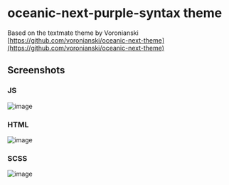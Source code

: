 # oceanic-next-purple-syntax theme

Based on the textmate theme by Voronianski [https://github.com/voronianski/oceanic-next-theme](https://github.com/voronianski/oceanic-next-theme)

## Screenshots

### JS
![image](https://raw.githubusercontent.com/ergenekonyigit/oceanic-next-purple-syntax/master/screenshots/js.png)

### HTML
![image](https://raw.githubusercontent.com/ergenekonyigit/oceanic-next-purple-syntax/master/screenshots/html.png)

### SCSS
![image](https://raw.githubusercontent.com/ergenekonyigit/oceanic-next-purple-syntax/master/screenshots/scss.png)
